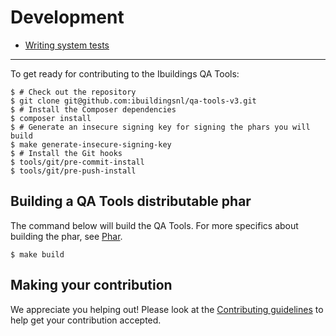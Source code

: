 Development
===========

 * [Writing system tests](development/writing-system-tests.md)

--------------------------------------------------------------------------------

To get ready for contributing to the Ibuildings QA Tools:

```sh-session
$ # Check out the repository
$ git clone git@github.com:ibuildingsnl/qa-tools-v3.git
$ # Install the Composer dependencies
$ composer install
$ # Generate an insecure signing key for signing the phars you will build
$ make generate-insecure-signing-key
$ # Install the Git hooks
$ tools/git/pre-commit-install
$ tools/git/pre-push-install
```

## Building a QA Tools distributable phar

The command below will build the QA Tools. For more specifics about building the
phar, see [Phar](phar.md).

```sh-session
$ make build
```

## Making your contribution

We appreciate you helping out! Please look at the
[Contributing guidelines](../CONTRIBUTING.md) to help get your contribution
accepted.

